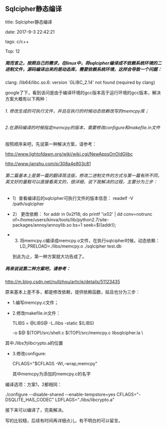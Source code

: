 ## Sqlcipher静态编译

title: Sqlcipher静态编译

date: 2017-9-3 22:42:21

tags: c/c++

Top: 12



##### 简而言之，按照自己的需求，在linux中，将sqlcipher编译成不依赖系统环境的二进制文件，源码编译出来的是动态库，需要依赖系统环境，这样会导致一个问题：

clang: /lib64/libc.so.6: version `GLIBC_2.14' not found (required by clang)

google了下，看到该问是由于编译环境的gcc版本高于运行环境的gcc版本，解决方案大概有以下两种：

###### 1. 修改生成的可执行文件，并且在执行的时候动态依赖改写的memcpy库；

###### 2.在源码编译的时候指定memcpy的版本，需要修改configure和makefile.in文件

按照顺序来吧，先说第一种解决方案，请参考：

<http://www.lightofdawn.org/wiki/wiki.cgi/NewAppsOnOldGlibc>

<http://www.jianshu.com/p/308a4e803c81>

###### 第二篇基本上是第一篇的翻译简洁版，修改二进制文件的方式与第一篇有所不同，英文好的童鞋可以直接看英文的，很详细，说下我解决的过程，主要分为三步：

- 1）查看编译后的sqlcipher可执行文件的版本信息：  readelf -V /path/sqlcipher

- 2） 更改依赖：  for addr in 0x2f18; do printf '\x02' | dd conv=notrunc of=/home/users/kinva/tools/lib/python2.7/site-packages/annoy/annoylib.so  bs=1 seek=$((addr)); 

- 3) 将memcpy.c编译成memcpy.o文件，在执行sqlcipher时候，动态依赖： LD_PRELOAD=./libs/memcpy.o ./sqlcipher test.db  

  到此为止，第一种方案就大功告成了。

##### 再来说说第二种方案吧，请参考：

<http://m.blog.csdn.net/nullzhou/article/details/51123435>

原来基本上差不多，都是修改依赖，提供依赖函数，姑且也分为三步：

- 1.编写memcpy.c文件；

-  2.修改makefile.in文件： 

   TLIBS = @LIBS@ -L./libs -static $(LIBS)  

   -o $@ $(TOP)/src/shell.c $(TOP)/src/memcpy.c libsqlcipher.la \   

  其中./libs为libcrypto.a的位置

- 3.修改configure:  

  CFLAGS="$CFLAGS -Wl,-wrap,memcpy" 

  其中memcpy为添加的memcpy.c的名字



编译选项：方案1，2都相同：

./configure --disable-shared --enable-tempstore=yes CFLAGS="-DSQLITE_HAS_CODEC" LDFLAGS="./libs/libcrypto.a"

接下来可以编译了，完美解决。 

写的比较糙，后续有时间再详细点儿，有不明白的可以留言。

